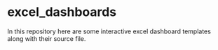 # excel_dashboards
In this repository here are some interactive excel dashboard templates along with their source file.
